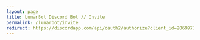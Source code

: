 ```yaml
---
layout: page
title: LunarBot Discord Bot // Invite
permalink: /lunarbot/invite
redirect: https://discordapp.com/api/oauth2/authorize?client_id=206997167754313729&permissions=8&scope=bot
---
```

